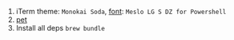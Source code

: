 1. iTerm theme: `Monokai Soda`, [font](https://github.com/powerline/fonts/tree/master/Meslo%20Dotted): `Meslo LG S DZ for Powershell`
2. [pet](https://github.com/knqyf263/pet)
3. Install all deps `brew bundle`
